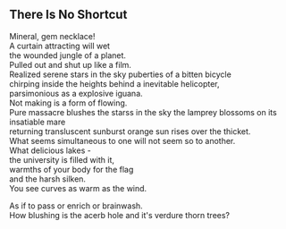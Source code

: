 There Is No Shortcut
--------------------
Mineral, gem necklace!  
A curtain attracting will wet  
the wounded jungle of a planet.  
Pulled out and shut up like a film.  
Realized serene stars in the sky puberties of a bitten bicycle  
chirping inside the heights behind a inevitable helicopter,  
parsimonious as a explosive iguana.  
Not making is a form of flowing.  
Pure massacre blushes the starss in the sky the lamprey blossoms on its insatiable mare  
returning transluscent sunburst orange sun rises over the thicket.  
What seems simultaneous to one will not seem so to another.  
What delicious lakes -  
the university is filled with it,  
warmths of your body for the flag  
and the harsh silken.  
You see curves as warm as the wind.  
  
As if to pass or enrich or brainwash.  
How blushing is the acerb hole and it's verdure thorn trees?  
